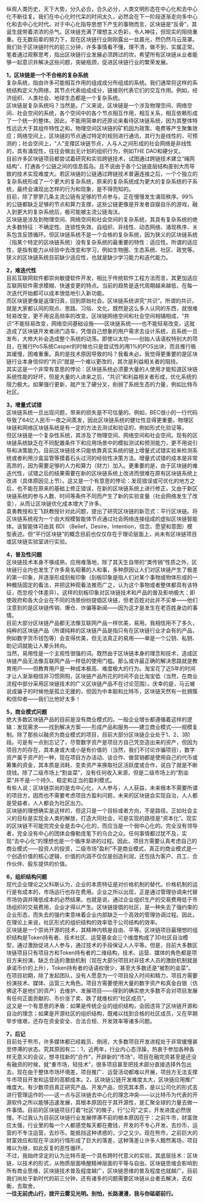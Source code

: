 纵观人类历史，天下大势，分久必合，合久必分，人类文明形态在中心化和去中心化不断往复。我们在中心化时代呆的时间太久，必然会在下一阶段逐渐走向多中心化和去中心化时代。对于中心化指导思想下产生的事物而言，区块链是“反骨”，其诞生就带着浓浓的杀气。区块链充满了理想主义色彩，令人神往，但现实的阻挠重重。在无数前辈的努力下，现在区块链行业刚刚露出一丝晨光，然仍然乌云笼罩。我们处于区块链时代的前三分钟，许多事情看不懂，理不清，做不到，实属正常。笔者通过观察思考，指出区块链行业发展必须跨过的坎，希望所有区块链从业者能够一起意识并解决这些问题，突破瓶颈，促进区块链行业的繁荣发展。

**1，区块链是一个不合格的复杂系统**  
复杂系统，指由许多可能相互作用的组成成分所组成的系统。我们通常将这样的系统结构定义为网络，其节点代表组成成分，链接则代表它们的交互作用。例如，经济组织、人类社会、地球生态都是一个复杂系统。  
区块链是复杂系统吗？当然是。广义来说，区块链是一个涉及物理空间、网络空间、社会空间的系统，各个空间中的各个节点相互作用，相互关系，相互依赖形成了一个统一的整体。因此，不能用简单的还原论来看待区块链系统，因为其整体特性远远大于其组件特性之和。物理空间区块链的矿机因为政策、电费等产生聚集效应；网络空间上，区块链的节点通过特定的规则进行通讯，其行为是线性的，可预测的；社会空间上，“人”支撑区块链节点，人与人之间形成的社会网络是非线性的，具有涌现性，往往会做出无计划的组织行为，例如THE DAO和硬分叉。  
目前许多区块链项目都尝试着研究和实验跨链技术，试图通过跨链技术建立“绳网结构”，打通各个公链之间的信息孤岛。且不说由于各个公链底层结构差别大而导致的技术实现难度大。若区块链的公链通过跨链技术普遍连接之后，一个个独立的复杂系统形成了一个更大的复杂系统，原来的复杂系统成为更大的复杂系统的子系统，最终会涌现出怎样的行为和现象，是不得而知的。  
目前，除了寥寥几条主流公链有足够的节点参与，正在慢慢发生涌现秩序。99%的公链都缺乏足够的节点和算力支撑，这些公链更像是开发者自娱自乐的游戏，融入到更大的复杂系统后，极可能被主流公链淘汰。  
区块链是涉及到物理空间、网络空间和社会空间的复杂系统，其具有复杂系统的绝大多数特征：不确定性、连锁性失效、自组织、非线性、动态网络、涌现秩序、关系包含反馈循环。但区块链系统不是一个合格的复杂系统，因为狭义的区块链系统（指某个特定的区块链系统）没有复杂系统的最重要的特性：适应性。所谓的适应性，是指有能力从经验中去改变和学习，例如生物圈、生态系统、社区、政党等。狭义的区块链系统目前缺少适应性，也就是缺少学习能力和迭代能力。

**2，难迭代性**  
目前互联网软件都崇尚敏捷软件开发，相比于传统软件工程方法而言，其更加适应互联网软件需求模糊、快速变更的特点。当前的趋势是迭代周期越来越低，在每一次迭代开始都可以成本很低地引入新功能。  
而区块链更像是返璞归真，回到原始社会。区块链系统讲究“共识”。所谓的共识，就是大家都认同的观点、思路、习俗、文化，既然是这么多人认同的东西，就很难轻易改变，更不用说高频率的改变。区块链网络空间和社会空间相辅相成，“共识”不能轻易改变，网络空间基础设施——区块链系统——也不能轻易改变。这就造成了区块链开发者闭门造车，凭借自己想象的用户需求去设计系统，且系统一旦发布，大修大补会造成整个系统的动荡。即使以太坊——创始人话语权特别大的项目，在推行PoS系统Casper的时候也只是尝试性的用1%的POS出块，而且推行极其缓慢，困难重重。真的是技术原因导致的吗？我看未必。我觉得更重要的是区块链行业本身信仰的“共识”就是一个难以更改的，其次是利益相关者的阻挠。  
其实这是一个非常有意思的悖论：区块链系统必须要大量的人使用才能知道区块链系统性能的好坏，但是大量的人进来之后，“共识”和利益相关者形成，优化系统的阻力极大。如果强行更新，就产生了硬分叉，削弱了系统生态的力量，例如比特币社区。

**3，增量式试错**  
区块链系统一旦出现问题，带来的损失是不可估量的。例如，BEC很小的一行代码导致了64亿人民币一夜之间蒸发，因此区块链系统的健壮性显得更重要。物理区块链和网络区块链系统是有一定的方法去测试和验证的，例如形式化验证等。  
但区块链是一个复杂性系统，其涉及了物理空间、网络空间和社会空间。现有的区块链系统缺乏在不同配置条件下和应用场景中的模拟测试和预测能力，更不用说引导和决策能力。目前区块链技术只能依靠真实系统的链上增量式试错实验来检测系统或者利用沙盒监管等摸着石头过河的经验性决策方法。增量式试错的成本是非常高昂的，因为需要足够的人力和算力（财力）加入。更重要的是，由于区块链的难迭代性，试错之后的结果需要在新的区块链系统上改进而很难在原有区块链系统上改进（具体原因见上节）。这又是一个有意思的悖论：发现错误或可优化的地方之后，也不能在原来的基础上修正错误，在新的区块链系统上进行修正，又由于新区块链系统的参与人数、时间等条件不同而产生了新的实验变量（社会网络发生了改变），从而让区块链优化成本增大了许多。  
袁勇教授和王飞跃教授针对此问题，提出了研究区块链的新范式：平行区块链。将区块链系统视为一个由大规模智能体节点通过社会网络连接组成的虚拟区块链智能体。该智能体可由其 BDI （Belief，Desire，Intention，信念、愿望和意图）模型表述。但“平行区块链”的概念目前也仅仅存在于理论层面上，尚未有区块链项目或区块链实验室进行实验。

**4，普及性问题**  
区块链技术本身不够成熟，应用难落地，除了其天生自带的“类传销”性质之外，区块链行业内也发生了许多臭名昭著的人和事，多种原因让人们对区块链产生了极差的第一印象，并逐渐形成刻板印象（刻板印象是指人们对某个事物或物体形成的一种概括固定的看法，并把这种观看法推而广之，认为这个事物或者整体都具有该特征，而忽视个体差异）。这样的刻板印象对区块链技术和产品的普及影响极大：即使政府和各大企业在不同的场景纷纷提倡区块链，但老百姓对此并不买单——他们注意到的是区块链传销、爆仓、诈骗等新闻——因为这才是发生在老百姓身边的事情。  
目前大部分区块链产品都无法像互联网产品一样优美，易用。我相信用不了多久，纯粹的区块链产品（所谓纯粹的区块链产品是指只有在区块链行业才会有的产品，例如数字货币钱包等）会变得优美，但无法真正的易用——单是一个公钥、私钥、助记词就能让人晕头转向。  
当然，易用性是一个主观性很强的词。既然由于区块链本身的理念和技术，造成区块链产品无法像互联网产品一样低的使用门槛。那么或许最正确的解决思路就是教育用户——但教育用户是一种成本极高、难度极大的行为。淘宝花了近5年的时间才让人渐渐相信并习惯网购，区块链产品所花的时间不会比淘宝低（当然，在商业流程中部分采用区块链技术的广义区块链产品不在讨论范围）。庆幸的是，马云被说成骗子的时候他是孤立无援的，但因为中本聪和比特币，区块链天然有一批拥簇和信仰者——我们比他好太多！

**5，商业模式问题**  
绝大多数区块链产品的目前是没有商业模式的。一般企业增长都遵循着这样的逻辑：发现需求——找到解决方案——形成产品和服务——建立商业模式——规模复制。除了那些以融资为商业模式的项目，目前大部分区块链企业处于1、2、3阶段。可是有一点别忘记了，尽管数字资产是项目方自己凭空造出来的资产，但因为项目方的存在，其本身或大或小是有价值的（当然，我们不讨论诈骗项目），数字资产属于资产的一种，现在项目方办活动、谈合作、做营销都是使用自己的代币或筹集的资金，其本质是消耗、变卖资产来换取社区活跃度或合作，说白了就是不断烧钱。除了二级市场上“割韭菜”，没有任何收入来源，但是二级市场上的“割韭菜”并不是一个持久、稳定和正当的盈利模式。  
有些人说：区块链崇尚的是去中心化，人人参与，人人获益，未来根本不需要所谓的项目方，因而也不需要考虑项目方盈利问题，未来的区块链会实现自治，人人都是受益者，人人都会为社区出力。  
区块链的理想确实是这样的，但这只是一个目标或者方向，不是路径。正如社会主义的目标是实现全人类的解放，打造大同社会，可是实现的路径是“资本化”。现实的区块链不可能完完全全是去中心化的，而应当是一个弱中心化的。完全没有领导者，完全没有中心的团体会像勒庞笔下的乌合之众。任何事情都过犹不及，实现“去中心化”的理想也是一个循序渐进的过程。因此，项目方需要认真考虑自己的商业模式——投资人的投资，二级市场“盈利”不是商业模式，真正的商业模式是一个创造价值的核心逻辑，价值的内涵不仅仅是创造利润，还包括为客户、员工、合作伙伴、股东提供的价值。

**6，组织结构问题**  
现代企业理论之父科斯认为，企业的本质特征是对价格机制的替代。价格机制的运行是有成本的，市场运行也存在费用。企业之所以出现，正是通过管理协调来代替市场协调并降低成本的必然结果。也就是说，通过企业组织生产的交易费用低于市场组织的交易费用，企业才得以产生。区块链提倡的社区，是一种失去了强约束的企业形态，而失去的强约束意味着企业内部缺乏一个高效的管理协调过程。因此，在理论上来说，社区形式的组织结构的效率低于公司结构的效率。  
区块链是一个崇尚开源的技术，其精神内核是自由、平等。区块链项目最理想的组织结构是Token持有者、技术社区、运营基金会三个维度构成了3D社区自治模型，通过激励促进人人参与，通过技术的手段保证人人平等。但是，目前大多数区块链项目只有项目方和Token持有者的二维结构，技术、运营、媒体的角色都是项目方来扮演，缺乏合适的激励机制（现在大部分项目对非技术人员的激励机制就是承诺币价的上升），Token持有者的话语权很少，甚至大多数还是“被割的韭菜”。  
在项目初期，除了发起团队，没有人愿意为一个项目投入时间和精力，项目方需要扮演技术、媒体、运营三大角色。项目方需要使用大量的数字资产和真金白银（仿佛这不是他们的资产）去维护、发展项目——得到的确实绝大多数不会对项目发展有任何正面贡献的、币价涨了卖、跌了就维权的“社区成员”。  
这又是一个有意思的矛盾：如果是传统企业的组织结构，会因违背了区块链开源和自治的理念；如果是开源社区的组织结构，既难以找到合格的社区成员，又在早期举步维艰，还存在资金安全、合法合规、开发效率等诸多问题。

**7，后记**  
目前处于熊市，许多媒体都已经裁员、倒闭，大多数项目开发进程处于非常缓慢甚至停滞的状态。究其原因有二：1，近两年，行业内心态浮躁，热衷于参加各种各样无意义的会议，想寻找新的“合作”，开辟新的“市场”，项目在融完资甚至是还没有融资的时候，就“重市场，轻技术”，很多项目甚至把技术部分直接选择外包出去。现在由于整体市场环境差，项目推广、运营活动都难以开展，项目方无法支撑牛市项目开发和运营的高额成本。2，区块链公链开发难度太大，区块链应用推广难度大。有少数项目真正研究产品、开发产品，但究其本质，是以公司化的形式去进行管理运作的——这一点与区块链去中心化的理念冲突——以比特币为代表的开源软件之所以能够迅速发展，其根本原因在于其开源性，是汇聚全球的力量去做一件事情。目前的区块链项目打着“社区”的幌子，行“公司”之实，开发进度必然很慢。不过我认为目前区块链行业发展停滞不前的根本原因在于：之前牛市，财富效应太强，行业里的每一个人都感觉每天都在撒钱，开发的不专心开发，去炒币，运营的不专注运营，去炒币。能抵挡这种诱惑的，少之又少。现在熊市，之前巨大的财富效应和现在平淡的行情形成了巨大的落差，这种落差让许多人黯然离场，项目难以为继，如此反复的恶性循环。  
不过，我始终坚定的认为比特币是一个具有跨时代意义的实验，其底层技术：区块链，以技术的形式，从物质层面唤醒精神层面的平等与自由。区块链思维会影响到所有商业思维，区块链技术普及程度越广，区块链思维的普及程度也就越广。目前我们尚处于新时代的前三分钟，还有诸多的问题需要区块链从业者去解决，去权衡，去取舍。  
**一往无前虎山行，拨开云雾见光明。别怕，长路漫漫，我与你砥砺前行。**
<!--stackedit_data:
eyJoaXN0b3J5IjpbLTEzMzY4Nzk3NzAsMTAwNjM1MjU5Ml19
-->